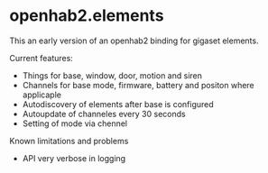 # openhab2.elements
This an early version of an openhab2 binding for gigaset elements.

Current features:
- Things for base, window, door, motion and siren
- Channels for base mode, firmware, battery and positon where applicaple
- Autodiscovery of elements after base is configured
- Autoupdate of channeles every 30 seconds
- Setting of mode via chennel

Known limitations and problems
- API very verbose in logging

